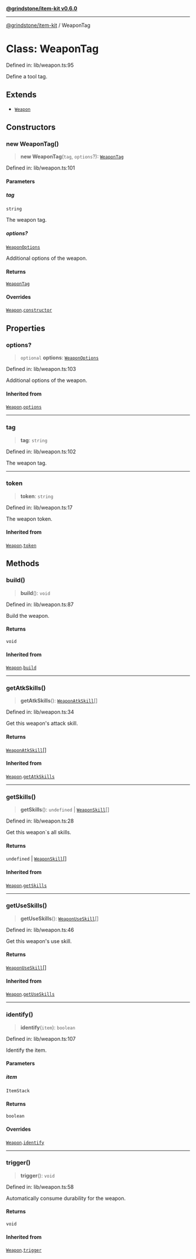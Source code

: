 [**@grindstone/item-kit v0.6.0**](../README.md)

***

[@grindstone/item-kit](../globals.md) / WeaponTag

# Class: WeaponTag

Defined in: lib/weapon.ts:95

Define a tool tag.

## Extends

- [`Weapon`](Weapon.md)

## Constructors

### new WeaponTag()

> **new WeaponTag**(`tag`, `options`?): [`WeaponTag`](WeaponTag.md)

Defined in: lib/weapon.ts:101

#### Parameters

##### tag

`string`

The weapon tag.

##### options?

[`WeaponOptions`](../interfaces/WeaponOptions.md)

Additional options of the weapon.

#### Returns

[`WeaponTag`](WeaponTag.md)

#### Overrides

[`Weapon`](Weapon.md).[`constructor`](Weapon.md#constructors)

## Properties

### options?

> `optional` **options**: [`WeaponOptions`](../interfaces/WeaponOptions.md)

Defined in: lib/weapon.ts:103

Additional options of the weapon.

#### Inherited from

[`Weapon`](Weapon.md).[`options`](Weapon.md#options-1)

***

### tag

> **tag**: `string`

Defined in: lib/weapon.ts:102

The weapon tag.

***

### token

> **token**: `string`

Defined in: lib/weapon.ts:17

The weapon token.

#### Inherited from

[`Weapon`](Weapon.md).[`token`](Weapon.md#token-1)

## Methods

### build()

> **build**(): `void`

Defined in: lib/weapon.ts:87

Build the weapon.

#### Returns

`void`

#### Inherited from

[`Weapon`](Weapon.md).[`build`](Weapon.md#build)

***

### getAtkSkills()

> **getAtkSkills**(): [`WeaponAtkSkill`](WeaponAtkSkill.md)[]

Defined in: lib/weapon.ts:34

Get this weapon's attack skill.

#### Returns

[`WeaponAtkSkill`](WeaponAtkSkill.md)[]

#### Inherited from

[`Weapon`](Weapon.md).[`getAtkSkills`](Weapon.md#getatkskills)

***

### getSkills()

> **getSkills**(): `undefined` \| [`WeaponSkill`](WeaponSkill.md)[]

Defined in: lib/weapon.ts:28

Get this weapon`s all skills.

#### Returns

`undefined` \| [`WeaponSkill`](WeaponSkill.md)[]

#### Inherited from

[`Weapon`](Weapon.md).[`getSkills`](Weapon.md#getskills)

***

### getUseSkills()

> **getUseSkills**(): [`WeaponUseSkill`](WeaponUseSkill.md)[]

Defined in: lib/weapon.ts:46

Get this weapon's use skill.

#### Returns

[`WeaponUseSkill`](WeaponUseSkill.md)[]

#### Inherited from

[`Weapon`](Weapon.md).[`getUseSkills`](Weapon.md#getuseskills)

***

### identify()

> **identify**(`item`): `boolean`

Defined in: lib/weapon.ts:107

Identify the item.

#### Parameters

##### item

`ItemStack`

#### Returns

`boolean`

#### Overrides

[`Weapon`](Weapon.md).[`identify`](Weapon.md#identify)

***

### trigger()

> **trigger**(): `void`

Defined in: lib/weapon.ts:58

Automatically consume durability for the weapon.

#### Returns

`void`

#### Inherited from

[`Weapon`](Weapon.md).[`trigger`](Weapon.md#trigger)
